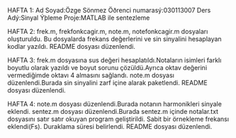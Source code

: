 HAFTA 1:
Ad Soyad:Özge Sönmez
Öðrenci numarasý:030113007
Ders Adý:Sinyal Ýþleme
Proje:MATLAB ile sentezleme

HAFTA 2:
frek.m, frekfonkcagir.m, note.m, notefonkcagir.m dosyaları oluşturuldu.
Bu dosyalarda frekans değerlerini ve sin sinyalini hesaplayan kodlar yazıldı.
README dosyası düzenlendi.

HAFTA 3:
frek.m dosyasına sus değeri hesaplatıldı.Notaların isimleri farklı boyutlu olarak yazıldı ve boyut sorunu çözüldü.Ayrıca oktav değerini vermediğimde oktavı 4 almasını sağlandı.
note.m dosyası düzenlendi.Burada sin sinyalini zarf içine alarak paketlendi.
README dosyası düzenlendi.

HAFTA 4:
note.m dosyası düzenlendi.Burada notanın harmonikleri sinyale eklendi.
sentez.m dosyası düzenlendi.Burada sentez.m içinde notalar.txt dosyasını satır satır okuyan program geliştirildi.
Sabit bir örnekleme frekansı eklendi(Fs).
Duraklama süresi belirlendi.
README dosyası düzenlendi.
